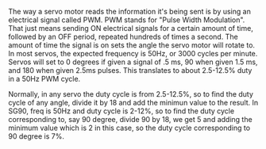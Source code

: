 The way a servo motor reads the information it's being sent is by using an electrical signal called PWM. 
PWM stands for "Pulse Width Modulation". That just means sending ON electrical signals for a certain amount of time, 
followed by an OFF period, repeated hundreds of times a second. The amount of time the signal 
is on sets the angle the servo motor will rotate to. In most servos, the expected frequency is 50Hz, 
or 3000 cycles per minute. Servos will set to 0 degrees if given a signal of .5 ms, 90 when given 1.5 ms, and 180 when given 2.5ms pulses. 
This translates to about 2.5-12.5% duty in a 50Hz PWM cycle.

Normally, in any servo the duty cycle is from 2.5-12.5%, so to find the duty cycle of any angle, divide it by 18 and add the minimun value to the result.
In SG90, freq is 50Hz and duty cycle is 2-12%, so to find the duty cycle corresponding to, say 90 degree, divide 90 by 18, we get 5 and adding the minimum value which is 2 in this case, so the duty cycle corresponding to 90 degree is 7%.
